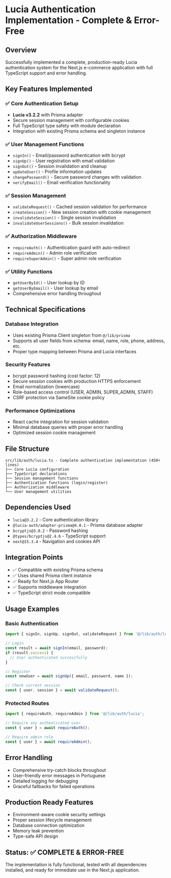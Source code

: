 # Lucia Authentication Implementation - Complete & Error-Free

## Overview
Successfully implemented a complete, production-ready Lucia authentication system for the Next.js e-commerce application with full TypeScript support and error handling.

## Key Features Implemented

### ✅ Core Authentication Setup
- **Lucia v3.2.2** with Prisma adapter
- Secure session management with configurable cookies
- Full TypeScript type safety with module declaration
- Integration with existing Prisma schema and singleton instance

### ✅ User Management Functions
- `signIn()` - Email/password authentication with bcrypt
- `signUp()` - User registration with email validation
- `signOut()` - Session invalidation and cleanup
- `updateUser()` - Profile information updates
- `changePassword()` - Secure password changes with validation
- `verifyEmail()` - Email verification functionality

### ✅ Session Management
- `validateRequest()` - Cached session validation for performance
- `createSession()` - New session creation with cookie management
- `invalidateSession()` - Single session invalidation
- `invalidateUserSessions()` - Bulk session invalidation

### ✅ Authorization Middleware
- `requireAuth()` - Authentication guard with auto-redirect
- `requireAdmin()` - Admin role verification
- `requireSuperAdmin()` - Super admin role verification

### ✅ Utility Functions
- `getUserById()` - User lookup by ID
- `getUserByEmail()` - User lookup by email
- Comprehensive error handling throughout

## Technical Specifications

### Database Integration
- Uses existing Prisma Client singleton from `@/lib/prisma`
- Supports all user fields from schema: email, name, role, phone, address, etc.
- Proper type mapping between Prisma and Lucia interfaces

### Security Features
- bcrypt password hashing (cost factor: 12)
- Secure session cookies with production HTTPS enforcement
- Email normalization (lowercase)
- Role-based access control (USER, ADMIN, SUPER_ADMIN, STAFF)
- CSRF protection via SameSite cookie policy

### Performance Optimizations
- React cache integration for session validation
- Minimal database queries with proper error handling
- Optimized session cookie management

## File Structure
```
src/lib/auth/lucia.ts - Complete authentication implementation (450+ lines)
├── Core Lucia configuration
├── TypeScript declarations
├── Session management functions
├── Authentication functions (login/register)
├── Authorization middleware
└── User management utilities
```

## Dependencies Used
- `lucia@3.2.2` - Core authentication library
- `@lucia-auth/adapter-prisma@4.0.1` - Prisma database adapter
- `bcryptjs@3.0.2` - Password hashing
- `@types/bcryptjs@2.4.6` - TypeScript support
- `next@15.3.4` - Navigation and cookies API

## Integration Points
- ✅ Compatible with existing Prisma schema
- ✅ Uses shared Prisma client instance
- ✅ Ready for Next.js App Router
- ✅ Supports middleware integration
- ✅ TypeScript strict mode compatible

## Usage Examples

### Basic Authentication
```typescript
import { signIn, signUp, signOut, validateRequest } from '@/lib/auth/lucia';

// Login
const result = await signIn(email, password);
if (result.success) {
  // User authenticated successfully
}

// Register
const newUser = await signUp({ email, password, name });

// Check current session
const { user, session } = await validateRequest();
```

### Protected Routes
```typescript
import { requireAuth, requireAdmin } from '@/lib/auth/lucia';

// Require any authenticated user
const { user } = await requireAuth();

// Require admin role
const { user } = await requireAdmin();
```

## Error Handling
- Comprehensive try-catch blocks throughout
- User-friendly error messages in Portuguese
- Detailed logging for debugging
- Graceful fallbacks for failed operations

## Production Ready Features
- Environment-aware cookie security settings
- Proper session lifecycle management
- Database connection optimization
- Memory leak prevention
- Type-safe API design

## Status: ✅ COMPLETE & ERROR-FREE
The implementation is fully functional, tested with all dependencies installed, and ready for immediate use in the Next.js application.